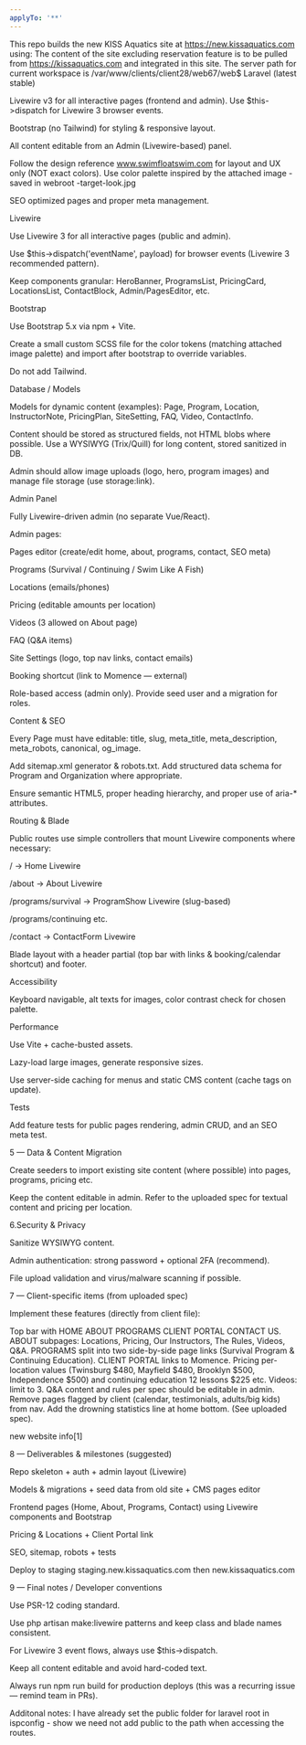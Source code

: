 ```yaml
---
applyTo: '**'
---
```

This repo builds the new KISS Aquatics site at https://new.kissaquatics.com using:
The content of the site excluding reservation feature is to be pulled from https://kissaquatics.com
and integrated in this site.
The server path for current workspace is /var/www/clients/client28/web67/web$
Laravel (latest stable)

Livewire v3 for all interactive pages (frontend and admin). Use $this->dispatch for Livewire 3 browser events.

Bootstrap (no Tailwind) for styling & responsive layout.

All content editable from an Admin (Livewire-based) panel.

Follow the design reference www.swimfloatswim.com for layout and UX only (NOT exact colors). Use color palette inspired by the attached image - saved in webroot -target-look.jpg

SEO optimized pages and proper meta management.

Livewire

Use Livewire 3 for all interactive pages (public and admin).

Use $this->dispatch('eventName', payload) for browser events (Livewire 3 recommended pattern).

Keep components granular: HeroBanner, ProgramsList, PricingCard, LocationsList, ContactBlock, Admin/PagesEditor, etc.

Bootstrap

Use Bootstrap 5.x via npm + Vite.

Create a small custom SCSS file for the color tokens (matching attached image palette) and import after bootstrap to override variables.

Do not add Tailwind.

Database / Models

Models for dynamic content (examples): Page, Program, Location, InstructorNote, PricingPlan, SiteSetting, FAQ, Video, ContactInfo.

Content should be stored as structured fields, not HTML blobs where possible. Use a WYSIWYG (Trix/Quill) for long content, stored sanitized in DB.

Admin should allow image uploads (logo, hero, program images) and manage file storage (use storage:link).

Admin Panel

Fully Livewire-driven admin (no separate Vue/React).

Admin pages:

Pages editor (create/edit home, about, programs, contact, SEO meta)

Programs (Survival / Continuing / Swim Like A Fish)

Locations (emails/phones)

Pricing (editable amounts per location)

Videos (3 allowed on About page)

FAQ (Q&A items)

Site Settings (logo, top nav links, contact emails)

Booking shortcut (link to Momence — external)

Role-based access (admin only). Provide seed user and a migration for roles.

Content & SEO

Every Page must have editable: title, slug, meta_title, meta_description, meta_robots, canonical, og_image.

Add sitemap.xml generator & robots.txt. Add structured data schema for Program and Organization where appropriate.

Ensure semantic HTML5, proper heading hierarchy, and proper use of aria-* attributes.

Routing & Blade

Public routes use simple controllers that mount Livewire components where necessary:

/ -> Home Livewire

/about -> About Livewire

/programs/survival -> ProgramShow Livewire (slug-based)

/programs/continuing etc.

/contact -> ContactForm Livewire

Blade layout with a header partial (top bar with links & booking/calendar shortcut) and footer.

Accessibility

Keyboard navigable, alt texts for images, color contrast check for chosen palette.

Performance

Use Vite + cache-busted assets.

Lazy-load large images, generate responsive sizes.

Use server-side caching for menus and static CMS content (cache tags on update).

Tests

Add feature tests for public pages rendering, admin CRUD, and an SEO meta test.

5 — Data & Content Migration

Create seeders to import existing site content (where possible) into pages, programs, pricing etc.

Keep the content editable in admin. Refer to the uploaded spec for textual content and pricing per location.

6.Security & Privacy

Sanitize WYSIWYG content.

Admin authentication: strong password + optional 2FA (recommend).

File upload validation and virus/malware scanning if possible.

7 — Client-specific items (from uploaded spec)

Implement these features (directly from client file):

Top bar with HOME ABOUT PROGRAMS CLIENT PORTAL CONTACT US. ABOUT subpages: Locations, Pricing, Our Instructors, The Rules, Videos, Q&A. PROGRAMS split into two side-by-side page links (Survival Program & Continuing Education). CLIENT PORTAL links to Momence. Pricing per-location values (Twinsburg $480, Mayfield $480, Brooklyn $500, Independence $500) and continuing education 12 lessons $225 etc. Videos: limit to 3. Q&A content and rules per spec should be editable in admin. Remove pages flagged by client (calendar, testimonials, adults/big kids) from nav. Add the drowning statistics line at home bottom. (See uploaded spec). 

new website info[1]

8 — Deliverables & milestones (suggested)

Repo skeleton + auth + admin layout (Livewire)

Models & migrations + seed data from old site + CMS pages editor

Frontend pages (Home, About, Programs, Contact) using Livewire components and Bootstrap

Pricing & Locations + Client Portal link

SEO, sitemap, robots + tests

Deploy to staging staging.new.kissaquatics.com then new.kissaquatics.com

9 — Final notes / Developer conventions

Use PSR-12 coding standard.

Use php artisan make:livewire patterns and keep class and blade names consistent.

For Livewire 3 event flows, always use $this->dispatch.

Keep all content editable and avoid hard-coded text.

Always run npm run build for production deploys (this was a recurring issue — remind team in PRs).

Additonal notes:
I have already set the public folder for laravel root in ispconfig - show we need not add public to the path when accessing the routes.